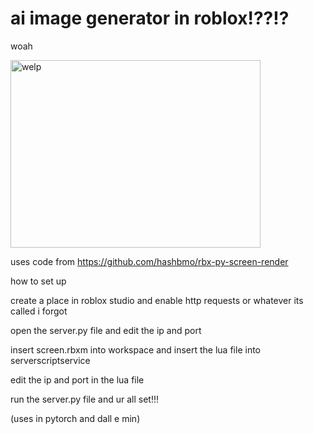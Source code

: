# ai image generator in roblox!??!?
woah

<img src="https://cdn.discordapp.com/attachments/1105908793583345705/1190759505290604615/image.png?ex=65f606b5&is=65e391b5&hm=175051af5d5ddb415dd52d3f50eb0e0ac91e75f3e64b05222291f15935a19d0b&" alt="welp" width="400" height="300">

uses code from https://github.com/hashbmo/rbx-py-screen-render

how to set up

create a place in roblox studio and enable http requests or whatever its called i forgot

open the server.py file and edit the ip and port

insert screen.rbxm into workspace and insert the lua file into serverscriptservice

edit the ip and port in the lua file

run the server.py file and ur all set!!!

(uses in pytorch and dall e min)
